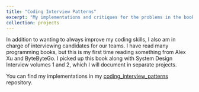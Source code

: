 ```yaml
---
title: "Coding Interview Patterns"
excerpt: "My implementations and critiques for the problems in the book Coding Interview Patterns by Alex Xu.<br/><img src='/images/coding-interview-patterns.jpg' width='300' height='200'>"
collection: projects
---
```


In addition to wanting to always improve my coding skills, I also am in charge of interviewing candidates for our teams. I have read many programming books, but this is my first time reading something from Alex Xu and ByteByteGo. I picked up this book along with System Design Interview volumes 1 and 2, which I will document in separate projects.

You can find my implementations in my [coding_interview_patterns](https://github.com/mnelson91/coding_interview_patterns) repository.